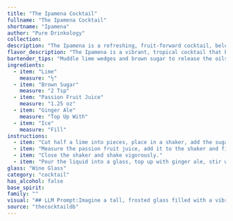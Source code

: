 ```yaml
---
title: "The Ipamena Cocktail"
fullname: "The Ipamena Cocktail"
shortname: "Ipamena"
author: "Pure Drinkology"
collection:
description: "The Ipamena is a refreshing, fruit-forward cocktail, belonging to the highball family.  Its origin is likely inspired by the tropical flavors of South America, combining the tartness of lime and passion fruit with the sweetness of brown sugar and the effervescence of ginger ale. "
flavor_description: "The Ipamena is a vibrant, tropical cocktail that bursts with a sweet-tart flavor. The lime and passion fruit create a bright citrusy base, tempered by the brown sugar's mellow sweetness. A hint of ginger spice from the ginger ale adds complexity, while the ice keeps it refreshing and bubbly.  It's a delicious, tangy drink that's perfect for a warm day. "
bartender_tips: "Muddle lime wedges and brown sugar to release the oils and create a fragrant base.  Use fresh passion fruit juice for the best flavor. Add ice before the ginger ale to ensure a well-chilled drink.  Gently stir, don't shake, to avoid excessive dilution. Garnish with a lime wheel and a passion fruit wedge for a vibrant presentation.  Enjoy! "
ingredients:
  - item: "Lime"
    measure: "½"
  - item: "Brown Sugar"
    measure: "2 Tsp"
  - item: "Passion Fruit Juice"
    measure: "1.25 oz"
  - item: "Ginger Ale"
    measure: "Top Up With"
  - item: "Ice"
    measure: "Fill"
instructions:
  - item: "Cut half a lime into pieces, place in a shaker, add the sugar and crush."
  - item: "Measure the passion fruit juice, add it to the shaker and fill up with ice cubes."
  - item: "Close the shaker and shake vigorously."
  - item: "Pour the liquid into a glass, top up with ginger ale, stir with a teaspoon and then garnish the rim of the glass with a slice of lime."
glass: "Wine Glass"
category: "cocktail"
has_alcohol: false
base_spirit:
family: ""
visual: "## LLM Prompt:Imagine a tall, frosted glass filled with a vibrant, layered cocktail named Ipamena. Describe its appearance, focusing on the following:* **Color:**  What shades and hues are present? Is it a single color or a gradient? How does the light play off the layers? * **Texture:** Is it smooth or bubbly? Are there any visible elements like seeds or ice?  How does the texture contribute to the overall visual appeal? * **Layers:**  How many distinct layers are there?  Are they clearly defined or do they blend? What colors and textures define each layer?* **Garnish:** What garnish, if any, is used to accentuate the drink? How does it enhance the visual presentation? * **Overall Impression:**  What is the overall feeling evoked by the visual presentation of the Ipamena? Is it refreshing, exotic, or playful? **Bonus:**  Include sensory details. What sounds are created when the ice clinking against the glass?  What does the drink smell like? "
source: "thecocktaildb"
---
```


